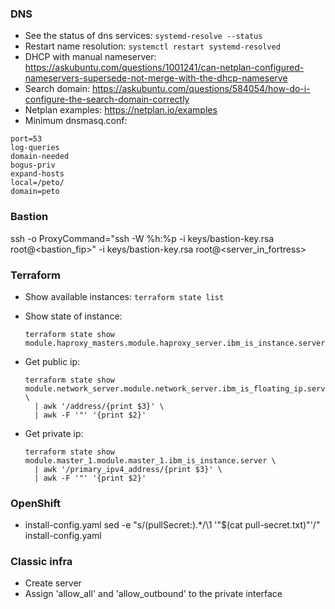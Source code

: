 ### DNS
* See the status of dns services: `systemd-resolve --status`
* Restart name resolution: `systemctl restart systemd-resolved`
* DHCP with manual nameserver: https://askubuntu.com/questions/1001241/can-netplan-configured-nameservers-supersede-not-merge-with-the-dhcp-nameserve
* Search domain: https://askubuntu.com/questions/584054/how-do-i-configure-the-search-domain-correctly
* Netplan examples: https://netplan.io/examples
* Minimum dnsmasq.conf:
```
port=53
log-queries
domain-needed
bogus-priv
expand-hosts
local=/peto/
domain=peto
```

### Bastion
ssh -o ProxyCommand="ssh -W %h:%p -i keys/bastion-key.rsa root@<bastion_fip>" -i keys/bastion-key.rsa root@<server_in_fortress>

### Terraform
* Show available instances:  `terraform state list`
* Show state of instance:
  ```
  terraform state show module.haproxy_masters.module.haproxy_server.ibm_is_instance.server
  ```

* Get public ip:
  ```
  terraform state show module.network_server.module.network_server.ibm_is_floating_ip.server_fip \
    | awk '/address/{print $3}' \
    | awk -F '"' '{print $2}'
  ```

* Get private ip:
  ```
  terraform state show module.master_1.module.master_1.ibm_is_instance.server \
    | awk '/primary_ipv4_address/{print $3}' \
    | awk -F '"' '{print $2}'
  ```

### OpenShift
* install-config.yaml
  sed -e "s/\(pullSecret:\).*/\1 '"$(cat pull-secret.txt)"'/" install-config.yaml

### Classic infra
* Create server
* Assign 'allow_all' and 'allow_outbound' to the private interface
